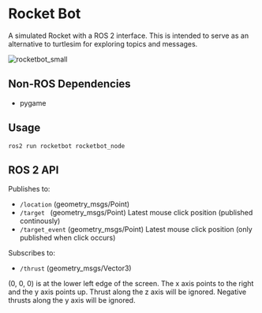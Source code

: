 # Rocket Bot

A simulated Rocket with a ROS 2 interface.  This is intended to serve
as an alternative to turtlesim for exploring topics and messages.

![rocketbot_small](https://user-images.githubusercontent.com/4982892/183962345-6a29d699-85c7-43f6-a1ae-6038b538fe68.gif)

## Non-ROS Dependencies

* pygame

## Usage

```
ros2 run rocketbot rocketbot_node
```

## ROS 2 API

Publishes to:
* `/location`      (geometry_msgs/Point)
* `/target `       (geometry_msgs/Point)  Latest mouse click position
                                       (published continously)
* `/target_event`  (geometry_msgs/Point)  Latest mouse click position
                                       (only published when click occurs)


Subscribes to:
* `/thrust`    (geometry_msgs/Vector3)

(0, 0, 0) is at the lower left edge of the screen.  The x axis points
to the right and the y axis points up.  Thrust along the z axis will
be ignored.  Negative thrusts along the y axis will be ignored.

